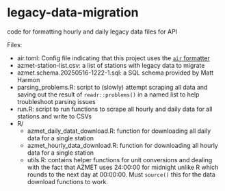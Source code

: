 # legacy-data-migration
code for formatting hourly and daily legacy data files for API


Files:

- air.toml: Config file indicating that this project uses the [`air` formatter](https://posit-dev.github.io/air/formatter.html)
- azmet-station-list.csv: a list of stations with legacy data to migrate
- azmet.schema.20250516-1222-1.sql: a SQL schema provided by Matt Harmon
- parsing_problems.R: script to (slowly) attempt scraping all data and saving out the result of `readr::problems()` in a named list to help troubleshoot parsing issues
- run.R: script to run functions to scrape all hourly and daily data for all stations and write to CSVs
- R/
    - azmet_daily_datat_download.R: function for downloading all daily data for a single station
    - azmet_hourly_data_download.R: function for downloading all hourly data for a single station
    - utils.R: contains helper functions for unit conversions and dealing with the fact that AZMET uses 24:00:00 for midnight unlike R which rounds to the next day at 00:00:00. Must `source()` this for the data download functions to work.
